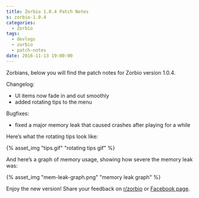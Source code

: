```yaml
---
title: Zorbio 1.0.4 Patch Notes
s: zorbio-1.0.4
categories:
  - Zorbio
tags:
  - devlogs
  - zorbio
  - patch-notes
date: 2016-11-13 19:00:00
---
```


Zorbians, below you will find the patch notes for Zorbio version 1.0.4.

Changelog:

*   UI items now fade in and out smoothly
*   added rotating tips to the menu

Bugfixes:

*   fixed a major memory leak that caused crashes after playing for a while

<!-- more -->

Here’s what the rotating tips look like:

{% asset_img "tips.gif" "rotating tips gif" %}

And here’s a graph of memory usage, showing how severe the memory leak was:

{% asset_img "mem-leak-graph.png" "memory leak graph" %}

Enjoy the new version!  Share your feedback on
[r/zorbio](https://reddit.com/r/zorbio) or [Facebook
page](https://facebook.com/zorbio).
